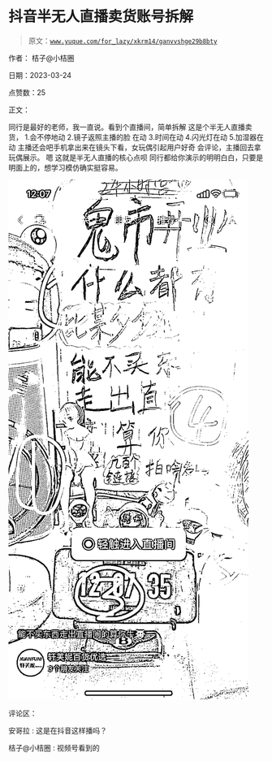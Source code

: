 # 抖音半无人直播卖货账号拆解

> 原文：[`www.yuque.com/for_lazy/xkrm14/ganvvshge29b8bty`](https://www.yuque.com/for_lazy/xkrm14/ganvvshge29b8bty)

作者： 桔子@小桔圈

日期：2023-03-24

点赞数：25

正文：

同行是最好的老师，我一直说。看到个直播间，简单拆解 这是个半无人直播卖货， 1.会不停地动 2.镜子返照主播的脸 在动 3.时间在动 4.闪光灯在动 5.加湿器在动 主播还会吧手机拿出来在镜头下看，女玩偶引起用户好奇 会评论，主播回去拿玩偶展示。 嗯 这就是半无人直播的核心点呗 同行都给你演示的明明白白，只要是明面上的，想学习模仿确实挺容易。

![](img/b29b1bfc13b23f3b8a958c792487a0b5.png)

评论区：

安哥拉 : 这是在抖音这样播吗？

桔子@小桔圈 : 视频号看到的




